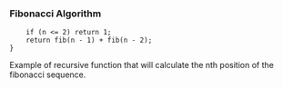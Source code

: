 
### Fibonacci Algorithm

```const fib: (n: number) => number = (n) => {
    if (n <= 2) return 1;
    return fib(n - 1) + fib(n - 2);
}
```

Example of recursive function that will calculate the nth position of the fibonacci sequence.
